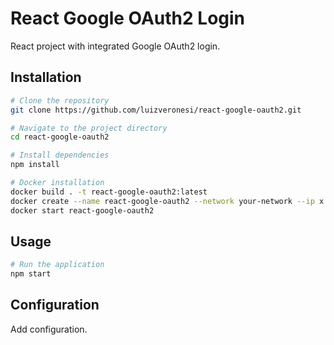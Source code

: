 # React Google OAuth2 Login

React project with integrated Google OAuth2 login.

## Installation

```bash
# Clone the repository
git clone https://github.com/luizveronesi/react-google-oauth2.git

# Navigate to the project directory
cd react-google-oauth2

# Install dependencies
npm install
```

```bash
# Docker installation
docker build . -t react-google-oauth2:latest
docker create --name react-google-oauth2 --network your-network --ip x.x.x.x --restart unless-stopped roboto-node:latest
docker start react-google-oauth2
```

## Usage

```bash
# Run the application
npm start
```

## Configuration

Add configuration.
